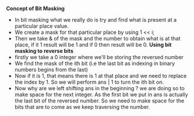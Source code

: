**Concept of Bit Masking**
* In bit masking what we really do is try and find what is present at a particular place value.
* We create a mask for that particular place by using 1 << i;
* Then we take & of the mask and the number to obtain what is at that place, if it 1 result will be 1 and if 0 then result will be 0.
​
**Using bit masking to reverse bits**
* firstly we take a 0 integer where we'll be storing the reversed number
* We find the mask of the ith bit (i.e the last bit as indexing in binary numbers begins from the last)
* Now if it is 1, that means there is 1 at that place and we need to replace the index by 1. So we will perform ans | 1 to turn the ith bit on.
* Now why are we left shifting ans in the beginning ? we are doing so to make space for the next integer. As the first bit we put in ans is actually the last bit of the reversed number. So we need to make space for the bits that are to come as we keep traversing the number.
​